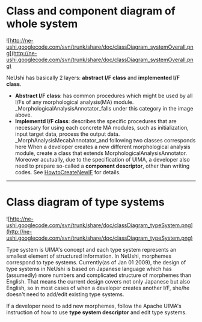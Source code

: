 # Class and component diagram of whole system #
![http://ne-ushi.googlecode.com/svn/trunk/share/doc/classDiagram_systemOverall.png](http://ne-ushi.googlecode.com/svn/trunk/share/doc/classDiagram_systemOverall.png)

NeUshi has basically 2 layers: **abstract I/F class** and **implemented I/F class**.
  * **Abstract I/F class**: has common procedures which might be used by all I/Fs of any morphological analysis(MA) module. _MorphologicalAnalysisAnnotator_falls under this category in the image above.
  * **Implementd I/F class**: describes the specific procedures that are necessary for using each concrete MA modules, such as initialization, input target data, process the output data. _MorphAnalysisMecabAnnotator_and following two classes corresponds here
When a developer creates a new different morphological analysis module, create a class that extends MorphologicalAnalysisAnnotator. Moreover acutually, due to the specification of UIMA, a developer also need to prepare so-called a **component descriptor**, other than writing codes. See [HowtoCreateNewIF](http://code.google.com/p/ne-ushi/wiki/HowtoCreateNewIF) for details.


---

# Class diagram of type systems #
![http://ne-ushi.googlecode.com/svn/trunk/share/doc/classDiagram_typeSystem.png](http://ne-ushi.googlecode.com/svn/trunk/share/doc/classDiagram_typeSystem.png)

Type system is UIMA's concept and each type system represents an smallest element of structured information. In NeUshi, morphemes correspond to type systems.
Currently(as of Jan 01 2009), the design of type systems in NeUshi is based on Japanese language which has (assumedly) more numbers and complicated structure of morphemes than English. That means the current design covers not only Japanese but also English, so in most cases of when a developer creates another I/F, she/he doesn't need to add/edit existing type systems.

If a developer need to add new morphemes, follow the Apache UIMA's instruction of how to use **type system descriptor** and edit type systems.